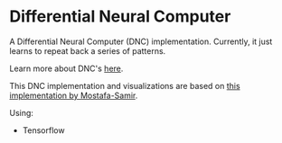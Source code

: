 # Differential Neural Computer

A Differential Neural Computer (DNC) implementation.
Currently, it just learns to repeat back a series of patterns.

Learn more about DNC's [here](https://deepmind.com/blog/article/differentiable-neural-computers).

This DNC implementation and visualizations are based on [this implementation by Mostafa-Samir](https://github.com/Mostafa-Samir/DNC-tensorflow).

Using:
- Tensorflow